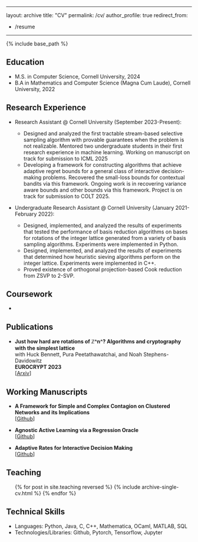 
---
layout: archive
title: "CV"
permalink: /cv/
author_profile: true
redirect_from:
  - /resume
---

{% include base_path %}

**Education**
--
* M.S. in Computer Science, Cornell University, 2024
* B.A  in Mathematics and Computer Science (Magna Cum Laude), Cornell University, 2022

**Research Experience**
--
* Research Assistant @ Cornell University (September 2023-Present):
  * Designed and analyzed the first tractable stream-based selective sampling algorithm with provable guarantees when the problem is not realizable. Mentored two undergraduate students in their first research experience in machine learning. Working on manuscript on track for submission to ICML 2025
  * Developing a framework for constructing algorithms that achieve adaptive regret bounds for a general class of interactive decision-making problems. Recovered the small-loss bounds for contextual bandits via this framework. Ongoing work is in recovering variance aware bounds and other bounds via this framework. Project is on track for submission to COLT 2025.

* Undergraduate Research Assistant @ Cornell University (January 2021-February 2022):
  * Designed, implemented, and analyzed the results of experiments that tested the performance of basis reduction algorithms on bases for rotations of the integer lattice generated from a variety of basis sampling algorithms. Experiments were implemented in Python.
  * Designed, implemented, and analyzed the results of experiments that determined how heuristic sieving algorithms perform on the integer lattice. Experiments were implemented in C++.
  * Proved existence of orthogonal projection-based Cook reduction from ZSVP to 2-SVP.
  
**Coursework**
--
* 

**Publications**
--
 * **Just how hard are rotations of ℤ^n^? Algorithms and cryptography with the simplest lattice**\
   with Huck Bennett, Pura Peetathawatchai, and Noah Stephens-Davidowitz\
   **EUROCRYPT 2023**\
   [[Arxiv](https://eprint.iacr.org/2021/1548)]

**Working Manuscripts**
--
* **A Framework for Simple and Complex Contagion on Clustered Networks and its Implications**\
  [[Github](https://github.com/atulganju/Complex-Contagion-In-Clique-Based-Networks/tree/main)]
  
* **Agnostic Active Learning via a Regression Oracle**\
  [[Github](https://github.com/atulganju/Agnostic-Stream-Based-Selective-Sampling-via-Regression)]

* **Adaptive Rates for Interactive Decision Making**\
  [[Github](https://github.com/atulganju/Adaptive-Rates-for-Interactive-Decision-Making/blob/main/Adaptive_Rates_for_Interactive_Decision_Making.pdf)]
  
**Teaching**
--
  <ul>{% for post in site.teaching reversed %}
    {% include archive-single-cv.html %}
  {% endfor %}</ul>
  
**Technical Skills**
--
* Languages: Python, Java, C, C++, Mathematica, OCaml, MATLAB, SQL
* Technologies/Libraries: Github, Pytorch, Tensorflow, Jupyter
